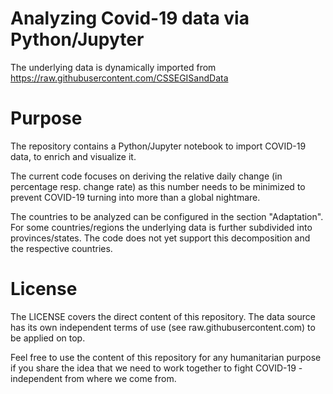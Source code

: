# Analyzing Covid-19 data via Python/Jupyter

The underlying data is dynamically imported from https://raw.githubusercontent.com/CSSEGISandData 

# Purpose

The repository contains a Python/Jupyter notebook to import COVID-19 data, to enrich and visualize it.

The current code focuses on deriving the relative daily change (in percentage resp. change rate) as this number needs to be
minimized to prevent COVID-19 turning into more than a global nightmare.

The countries to be analyzed can be configured in the section "Adaptation". For some countries/regions the underlying data 
is further subdivided into provinces/states. The code does not yet support this decomposition and the respective countries.

# License

The LICENSE covers the direct content of this repository. The data source has its own independent terms of use (see
raw.githubusercontent.com) to be applied on top.

Feel free to use the content of this repository for any humanitarian purpose if you share the idea that we need to work
together to fight COVID-19 - independent from where we come from.





